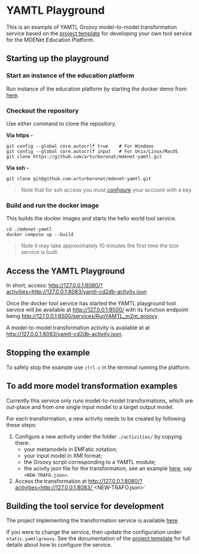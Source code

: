 # YAMTL Playground

This is an example of YAMTL Groovy model-to-model transformation service based on the [project template](https://github.com/mdenet/educationplatform-tooltemplate) for developing your own tool service for the MDENet Education Platform.

## Starting up the playground

### Start an instance of the education platform

Run instance of the education platform by starting the docker demo from [here](https://github.com/mdenet/educationplatform-docker).

### Checkout the repository 

Use either command to clone the repository.

**Via https -**
```
git config --global core.autocrlf true    # For Windows
git config --global core.autocrlf input   # For Unix/Linux/MacOS
git clone https://github.com/arturboronat/mdenet-yamtl.git
```

**Via ssh -**
```
git clone git@github.com:arturboronat/mdenet-yamtl.git
```
> Note that for ssh access you must [configure](https://docs.github.com/en/authentication/connecting-to-github-with-ssh) your account with a key.

### Build and run the docker image

This builds the docker images and starts the hello world tool service.

```
cd ./mdenet-yamtl
docker compose up --build
```
> Note it may take approximately 10 minutes the first time the tool service is built.

## Access the YAMTL Playground

In short, access: http://127.0.0.1:8080/?activities=http://127.0.0.1:8083/yamtl-cd2db-activity.json

Once the docker tool service has started the YAMTL playground tool service will be available at http://127.0.0.1:8500/ with its function endpoint being http://127.0.0.1:8500/services/RunYAMTL_m2m_groovy.

A model-to-model transformation activity is available at at http://127.0.0.1:8083/yamtl-cd2db-activity.json. 

## Stopping the example

To safely stop the example use `ctrl-c`  in the terminal running the platform.

## To add more model transformation examples

Currently this service only runs model-to-model transformations, which are out-place and from one single input model to a target output model.

For each transformation, a new activity needs to be created by following these steps:

1. Configure a new activity under the folder `./activities/` by copying there:
   - your metamodels in EMFatic notation;
   - your input model in XMI format;
   - the Groovy script corresponding to a YAMTL module;
   - the acivity json file for the transformation, see an example [here](https://github.com/arturboronat/mdenet-yamtl/blob/main/activities/yamtl-cd2db-activity.json), say `<NEW-TRAFO.json>`.
2. Access the transformation at http://127.0.0.1:8080/?activities=http://127.0.0.1:8083/`<NEW-TRAFO.json>`


## Building the tool service for development

The project implementing the transformation service is available [here](https://github.com/arturboronat/mdenet-yamtl/tree/main/services/com.mde-network.ep.toolfunctions.yamtl_m2m_function).

If you were to change the service, then update the configuration under `static.yamtlgroovy`. See the documentation of the [project template](https://github.com/mdenet/educationplatform-tooltemplate) for full details about how to configure the service.